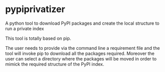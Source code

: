 # pypiprivatizer
A python tool to download PyPI packages and create the local structure to run a private index

This tool is totally based on pip. 

The user needs to provide via the command line a requirement file and the tool will invoke pip to download all the packages required. Moreover the user can select a directory where the packages will be moved in order to mimick the required structure of the PyPI index.
